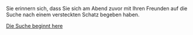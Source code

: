 Sie erinnern sich, dass Sie sich am Abend zuvor mit Ihren
Freunden auf die Suche nach einem versteckten Schatz begeben
haben.

[Die Suche beginnt here](../SchatzSuche/dieSucheBeginnt.md)